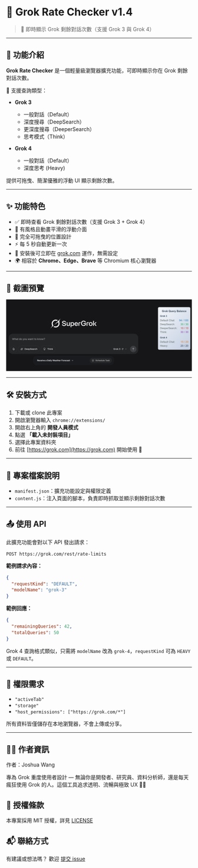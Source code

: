# 🌟 Grok Rate Checker v1.4

> 🔎 即時顯示 Grok 剩餘對話次數（支援 Grok 3 與 Grok 4）

---

## 📌 功能介紹

**Grok Rate Checker** 是一個輕量級瀏覽器擴充功能，可即時顯示你在 Grok 剩餘對話次數。

🧠 支援查詢類型：

* **Grok 3**

  * 一般對話（Default）
  * 深度搜尋（DeepSearch）
  * 更深度搜尋（DeeperSearch）
  * 思考模式（Think）
* **Grok 4**

  * 一般對話（Default）
  * 深度思考 (Heavy)

提供可拖曳、簡潔優雅的浮動 UI 顯示剩餘次數。

---

## ✨ 功能特色

* ✅ 即時查看 Grok 剩餘對話次數（支援 Grok 3 + Grok 4）
* 🎨 有風格且動畫平滑的浮動介面
* 🧲 完全可拖曳的位置設計
* ⚡ 每 5 秒自動更新一次
* 🧠 安裝後可立即在 [grok.com](https://grok.com) 運作，無需設定
* 🌍 相容於 **Chrome、Edge、Brave** 等 Chromium 核心瀏覽器

---

## 📸 截圖預覽

![Grok Rate Checker screenshot](screenshot.png)

---

## 🛠 安裝方式

1. 下載或 clone 此專案
2. 開啟瀏覽器輸入 `chrome://extensions/`
3. 開啟右上角的 **開發人員模式**
4. 點選 **「載入未封裝項目」**
5. 選擇此專案資料夾
6. 前往 [https://grok.com](https://grok.com) 開始使用 🎉

---

## 🧩 專案檔案說明

* `manifest.json`：擴充功能設定與權限定義
* `content.js`：注入頁面的腳本，負責即時抓取並顯示剩餘對話次數

---

## 📤 使用 API

此擴充功能會對以下 API 發出請求：

```
POST https://grok.com/rest/rate-limits
```

**範例請求內容：**

```json
{
  "requestKind": "DEFAULT",
  "modelName": "grok-3"
}
```

**範例回應：**

```json
{
  "remainingQueries": 42,
  "totalQueries": 50
}
```

Grok 4 查詢格式類似，只需將 `modelName` 改為 `grok-4`，`requestKind` 可為 `HEAVY` 或 `DEFAULT`。

---

## 🔐 權限需求

* `"activeTab"`
* `"storage"`
* `"host_permissions": ["https://grok.com/*"]`

所有資料皆僅儲存在本地瀏覽器，不會上傳或分享。

---

## 👨‍💻 作者資訊

作者：Joshua Wang

專為 Grok 重度使用者設計 — 無論你是開發者、研究員、資料分析師，還是每天瘋狂使用 Grok 的人。這個工具追求透明、流暢與極致 UX 🧠✨

## 📜 授權條款

本專案採用 MIT 授權，詳見 [LICENSE](./LICENSE)

## 📬 聯絡方式

有建議或想法嗎？
歡迎 [提交 issue](https://github.com/JoshuaWang2211/grok-rate-checker/issues)
